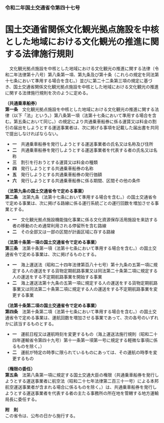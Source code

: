 ### 令和二年国土交通省令第四十七号  
# 国土交通省関係文化観光拠点施設を中核とした地域における文化観光の推進に関する法律施行規則  
　文化観光拠点施設を中核とした地域における文化観光の推進に関する法律（令和二年法律第十八号）第八条第一項、第九条及び第十条（これらの規定を同法第十七条において準用する場合を含む。）並びに第二十二条第三項の規定に基づき、国土交通省関係文化観光拠点施設を中核とした地域における文化観光の推進に関する法律施行規則を次のように定める。  
  
**（共通乗車船券）**  
**第一条**　文化観光拠点施設を中核とした地域における文化観光の推進に関する法律（以下「法」という。）第八条第一項（法第十七条において準用する場合を含む。第五条において同じ。）の規定により共通乗車船券に係る運賃又は料金の割引の届出をしようとする運送事業者は、次に掲げる事項を記載した届出書を共同で提出しなければならない。  
* **一**　共通乗車船券を発行しようとする運送事業者の氏名又は名称及び住所  
* **二**　共通乗車船券を発行しようとする運送事業者を代表する者の氏名又は名称  
* **三**　割引を行おうとする運賃又は料金の種類  
* **四**　発行しようとする共通乗車船券の名称  
* **五**　発行しようとする共通乗車船券の発行価額  
* **六**　発行しようとする共通乗車船券に係る期間、区間その他の条件  
  
**（法第九条の国土交通省令で定める事業）**  
**第二条**　法第九条（法第十七条において準用する場合を含む。）の国土交通省令で定める事業は、次に掲げる路線に係る運行系統ごとの運行回数を増加させる事業とする。  
* **一**　文化観光拠点施設機能強化事業に係る文化資源保存活用施設を来訪する者の移動のため通常利用される停留所を含む路線  
* **二**　その全部又は一部の区間が計画区域に存する路線  
  
**（法第十条第一項の国土交通省令で定める事業）**  
**第三条**　法第十条第一項（法第十七条において準用する場合を含む。）の国土交通省令で定める事業は、次に掲げるものとする。  
* **一**　海上運送法（昭和二十四年法律第百八十七号）第十九条の五第一項に規定する人の運送をする貨物定期航路事業又は同法第二十条第二項に規定する人の運送をする不定期航路事業を開始する事業  
* **二**　海上運送法第十九条の五第一項に規定する人の運送をする貨物定期航路事業又は同法第二十条第二項に規定する人の運送をする不定期航路事業を変更する事業  
  
**（法第十条第二項の国土交通省令で定める事業）**  
**第四条**　法第十条第二項（法第十七条において準用する場合を含む。）の国土交通省令で定める事業は、運航回数を増加させる事業であって、次の各号のいずれかに該当するものとする。  
* **一**　運航日程又は運航時刻を変更するもの（海上運送法施行規則（昭和二十四年運輸省令第四十九号）第十一条第一項第一号に規定する軽微な事項に係るものを除く。）  
* **二**　運航が特定の時季に限られているものにあっては、その運航の時季を変更するもの  
  
**（権限の委任）**  
**第五条**　法第八条第一項に規定する国土交通大臣の権限（共通乗車船券を発行しようとする運送事業者に航空法（昭和二十七年法律第二百三十一号）による本邦航空運送事業者が含まれる場合に係るものを除く。）は、共通乗車船券を発行しようとする運送事業者を代表する者の主たる事務所の所在地を管轄する地方運輸局長に委任する。  
  
**附　則**  
この省令は、公布の日から施行する。  
  
